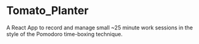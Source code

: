 # Tomato_Planter
A React App to record and manage small ~25 minute work sessions in the style of the Pomodoro time-boxing technique.
